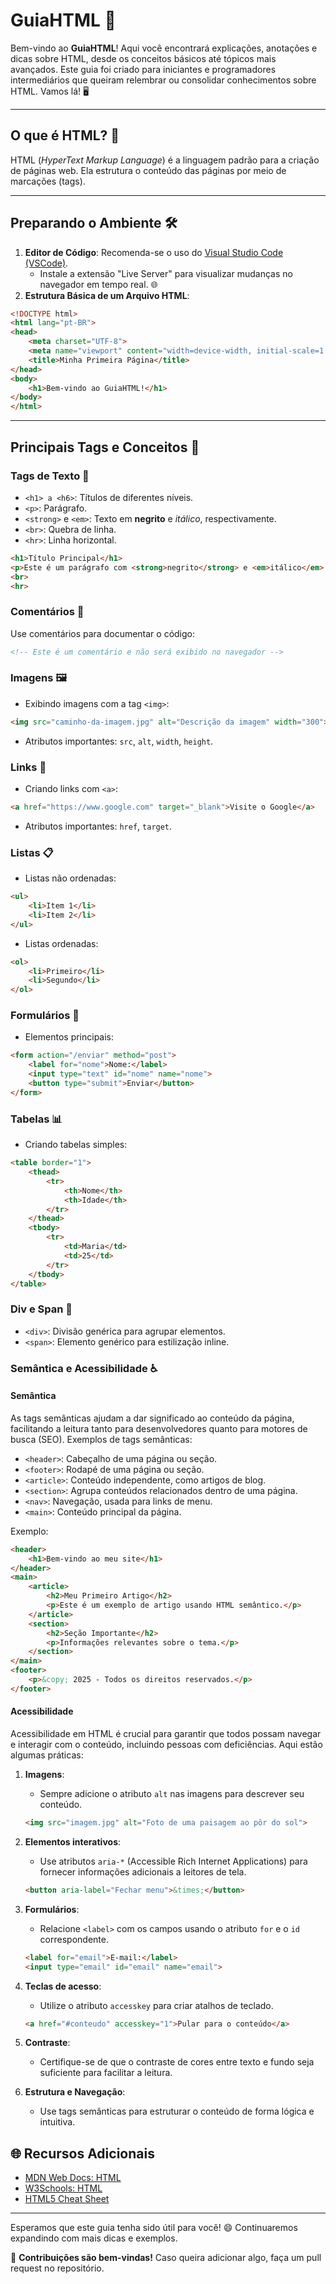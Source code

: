 # GuiaHTML 🚀

Bem-vindo ao **GuiaHTML**! Aqui você encontrará explicações, anotações e dicas sobre HTML, desde os conceitos básicos até tópicos mais avançados. Este guia foi criado para iniciantes e programadores intermediários que queiram relembrar ou consolidar conhecimentos sobre HTML. Vamos lá! 🖥️

---

## O que é HTML? 🤔
HTML (*HyperText Markup Language*) é a linguagem padrão para a criação de páginas web. Ela estrutura o conteúdo das páginas por meio de marcações (tags).

---

## Preparando o Ambiente 🛠️
1. **Editor de Código**: Recomenda-se o uso do [Visual Studio Code (VSCode)](https://code.visualstudio.com/).
   - Instale a extensão "Live Server" para visualizar mudanças no navegador em tempo real. 🌐
2. **Estrutura Básica de um Arquivo HTML**:
```html
<!DOCTYPE html>
<html lang="pt-BR">
<head>
    <meta charset="UTF-8">
    <meta name="viewport" content="width=device-width, initial-scale=1.0">
    <title>Minha Primeira Página</title>
</head>
<body>
    <h1>Bem-vindo ao GuiaHTML!</h1>
</body>
</html>
```
---

## Principais Tags e Conceitos 📖

### **Tags de Texto** 📝
- `<h1> a <h6>`: Títulos de diferentes níveis.
- `<p>`: Parágrafo.
- `<strong>` e `<em>`: Texto em **negrito** e *itálico*, respectivamente.
- `<br>`: Quebra de linha.
- `<hr>`: Linha horizontal.

```html
<h1>Título Principal</h1>
<p>Este é um parágrafo com <strong>negrito</strong> e <em>itálico</em>.</p>
<br>
<hr>
```

### **Comentários** 💬
Use comentários para documentar o código:
```html
<!-- Este é um comentário e não será exibido no navegador -->
```

### **Imagens** 🖼️
- Exibindo imagens com a tag `<img>`:
```html
<img src="caminho-da-imagem.jpg" alt="Descrição da imagem" width="300">
```
  - Atributos importantes: `src`, `alt`, `width`, `height`.

### **Links** 🔗
- Criando links com `<a>`:
```html
<a href="https://www.google.com" target="_blank">Visite o Google</a>
```
  - Atributos importantes: `href`, `target`.

### **Listas** 📋
- Listas não ordenadas:
```html
<ul>
    <li>Item 1</li>
    <li>Item 2</li>
</ul>
```
- Listas ordenadas:
```html
<ol>
    <li>Primeiro</li>
    <li>Segundo</li>
</ol>
```

### **Formulários** 📑
- Elementos principais:
```html
<form action="/enviar" method="post">
    <label for="nome">Nome:</label>
    <input type="text" id="nome" name="nome">
    <button type="submit">Enviar</button>
</form>
```

### **Tabelas** 📊
- Criando tabelas simples:
```html
<table border="1">
    <thead>
        <tr>
            <th>Nome</th>
            <th>Idade</th>
        </tr>
    </thead>
    <tbody>
        <tr>
            <td>Maria</td>
            <td>25</td>
        </tr>
    </tbody>
</table>
```

### **Div e Span** 🧩
- `<div>`: Divisão genérica para agrupar elementos.
- `<span>`: Elemento genérico para estilização inline.

### **Semântica e Acessibilidade** ♿

#### Semântica
As tags semânticas ajudam a dar significado ao conteúdo da página, facilitando a leitura tanto para desenvolvedores quanto para motores de busca (SEO). Exemplos de tags semânticas:
- `<header>`: Cabeçalho de uma página ou seção.
- `<footer>`: Rodapé de uma página ou seção.
- `<article>`: Conteúdo independente, como artigos de blog.
- `<section>`: Agrupa conteúdos relacionados dentro de uma página.
- `<nav>`: Navegação, usada para links de menu.
- `<main>`: Conteúdo principal da página.

Exemplo:
```html
<header>
    <h1>Bem-vindo ao meu site</h1>
</header>
<main>
    <article>
        <h2>Meu Primeiro Artigo</h2>
        <p>Este é um exemplo de artigo usando HTML semântico.</p>
    </article>
    <section>
        <h2>Seção Importante</h2>
        <p>Informações relevantes sobre o tema.</p>
    </section>
</main>
<footer>
    <p>&copy; 2025 - Todos os direitos reservados.</p>
</footer>
```

#### Acessibilidade
Acessibilidade em HTML é crucial para garantir que todos possam navegar e interagir com o conteúdo, incluindo pessoas com deficiências. Aqui estão algumas práticas:

1. **Imagens**:
   - Sempre adicione o atributo `alt` nas imagens para descrever seu conteúdo.
   ```html
   <img src="imagem.jpg" alt="Foto de uma paisagem ao pôr do sol">
   ```

2. **Elementos interativos**:
   - Use atributos `aria-*` (Accessible Rich Internet Applications) para fornecer informações adicionais a leitores de tela.
   ```html
   <button aria-label="Fechar menu">&times;</button>
   ```

3. **Formulários**:
   - Relacione `<label>` com os campos usando o atributo `for` e o `id` correspondente.
   ```html
   <label for="email">E-mail:</label>
   <input type="email" id="email" name="email">
   ```

4. **Teclas de acesso**:
   - Utilize o atributo `accesskey` para criar atalhos de teclado.
   ```html
   <a href="#conteudo" accesskey="1">Pular para o conteúdo</a>
   ```

5. **Contraste**:
   - Certifique-se de que o contraste de cores entre texto e fundo seja suficiente para facilitar a leitura.

6. **Estrutura e Navegação**:
   - Use tags semânticas para estruturar o conteúdo de forma lógica e intuitiva.

## 🌐 Recursos Adicionais
- [MDN Web Docs: HTML](https://developer.mozilla.org/pt-BR/docs/Web/HTML)
- [W3Schools: HTML](https://www.w3schools.com/html/)
- [HTML5 Cheat Sheet](https://htmlcheatsheet.com/)

---

Esperamos que este guia tenha sido útil para você! 😄 Continuaremos expandindo com mais dicas e exemplos.

🎯 **Contribuições são bem-vindas!** Caso queira adicionar algo, faça um pull request no repositório.
